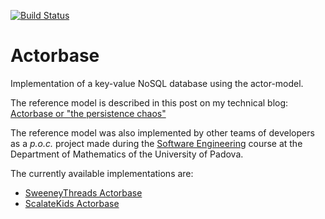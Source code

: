 [![Build Status](https://travis-ci.org/rcardin/actorbase.svg?branch=master)](https://travis-ci.org/rcardin/actorbase)
# Actorbase
Implementation of a key-value NoSQL database using the actor-model.

The reference model is described in this post on my technical blog:
[Actorbase or "the persistence chaos"](http://rcardin.github.io/database/actor-model/reactive/akka/scala/2016/02/07/actorbase-or-the-persistence-chaos.html)

The reference model was also implemented by other teams of developers as
a *p.o.c.* project made during the [Software Engineering](http://www.math.unipd.it/~tullio/IS-1/2015/Progetto/C1.pdf)
course at the Department of Mathematics of the University of Padova.

The currently available implementations are:

 - [SweeneyThreads Actorbase](http://sweeneythreads.github.io/actorbase/)
 - [ScalateKids Actorbase](https://github.com/ScalateKids/Actorbase)
